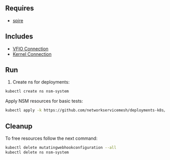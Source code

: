 ## Requires

- [spire](../spire)

## Includes

- [VFIO Connection](../use-cases/Vfio2Noop)
- [Kernel Connection](../use-cases/SriovKernel2Noop)

## Run

1. Create ns for deployments:
```bash
kubectl create ns nsm-system
```

Apply NSM resources for basic tests:
```bash
kubectl apply -k https://github.com/networkservicemesh/deployments-k8s/examples/sriov?ref=502d03b2e50b9e548a76294437833cd132d69ad8
```

## Cleanup

To free resources follow the next command:
```bash
kubectl delete mutatingwebhookconfiguration --all
kubectl delete ns nsm-system
```
